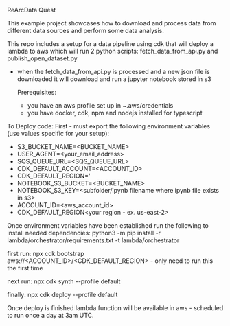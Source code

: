 ReArcData Quest

This example project showcases how to download and process data from different data sources and perform some data analysis.

This repo includes a setup for a data pipeline using cdk that will deploy a lambda to aws which will run 2 python scripts: fetch_data_from_api.py  and publish_open_dataset.py
- when the fetch_data_from_api.py is processed and a new json file is downloaded it will download and run a jupyter notebook stored in s3

  Prerequisites:
  - you have an aws profile set up in ~.aws/credentials
  - you have docker, cdk, npm and nodejs installed for typescript
 

To Deploy code:
  First - must export the following environment variables (use values specific for your setup):
- S3_BUCKET_NAME=<BUCKET_NAME>
- USER_AGENT=<your_email_address>
- SQS_QUEUE_URL=<SQS_QUEUE_URL>
- CDK_DEFAULT_ACCOUNT=<ACCOUNT_ID>
- CDK_DEFAULT_REGION='<YOUR REGION>
- NOTEBOOK_S3_BUCKET=<BUCKET_NAME>
- NOTEBOOK_S3_KEY=<subfolder/ipynb filename where ipynb file exists in s3>
- ACCOUNT_ID=<aws_account_id>
- CDK_DEFAULT_REGION<your region - ex. us-east-2>

Once environment variables have been established run the following to install needed dependencies:  python3 -m pip install -r lambda/orchestrator/requirements.txt -t lambda/orchestrator 

first run: npx cdk bootstrap aws://<ACCOUNT_ID>/<CDK_DEFAULT_REGION> - only need to run this the first time

next run: npx cdk synth --profile default

finally: npx cdk deploy --profile default

Once deploy is finished lambda function will be available in aws - scheduled to run once a day at 3am UTC.
